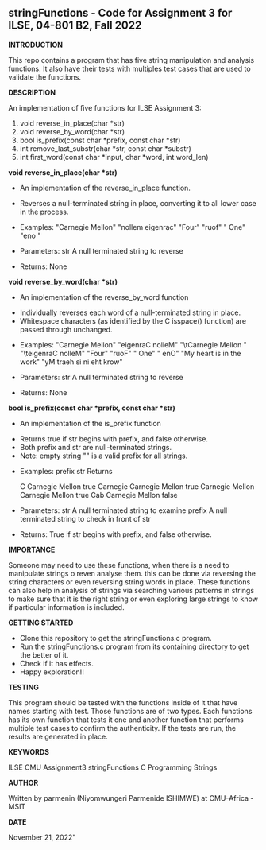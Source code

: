 ## stringFunctions - Code for Assignment 3 for ILSE, 04-801 B2, Fall 2022
    
__INTRODUCTION__

This repo contains a program that has five string manipulation and analysis functions. It also have their tests with multiples test cases that are used to validate the functions.

__DESCRIPTION__
    
 An implementation of five functions for ILSE Assignment 3:
 
 1. void reverse_in_place(char *str)
 2. void reverse_by_word(char *str)
 3. bool is_prefix(const char *prefix, const char *str)
 4. int remove_last_substr(char *str, const char *substr)
 5. int first_word(const char *input, char *word, int word_len)


__void reverse_in_place(char *str)__ 

- An implementation of the reverse_in_place function.

 * Reverses a null-terminated string in place, converting it to all lower case in the process.

- Examples:
 "Carnegie Mellon"	"nollem eigenrac"
 "Four"             "ruof"
 " One"             "eno "

- Parameters:
  str        A null terminated string to reverse

- Returns:
  None
    

__void reverse_by_word(char *str)__ 

- An implementation of the reverse_by_word function

 * Individually reverses each word of a null-terminated string in place.
 * Whitespace characters (as identified by the C isspace() function) are passed through unchanged.

- Examples:
"Carnegie Mellon"               "eigenraC nolleM"
"\tCarnegie  Mellon "           "\teigenraC  nolleM"
"Four"                          "ruoF"
" One"                          " enO"
"My heart is in  the work"      "yM traeh si ni  eht krow"

- Parameters:
  str        A null terminated string to reverse

- Returns:
  None


__bool is_prefix(const char *prefix, const char *str)__ 

- An implementation of the is_prefix function

 * Returns true if str begins with prefix, and false otherwise.
 * Both prefix and str are null-terminated strings.
 * Note: empty string "" is a valid prefix for all strings.

- Examples:
  prefix                     str                    Returns

  C                          Carnegie Mellon        true
  Carnegie                   Carnegie Mellon        true
  Carnegie Mellon            Carnegie Mellon        true
  Cab                        Carnegie Mellon        false

- Parameters:
   str                      A null terminated string to examine
   prefix                   A null terminated string to check in front of str

- Returns:
    True if str begins with prefix, and false otherwise.

__IMPORTANCE__

Someone may need to use these functions, when there is a need to manipulate strings o reven analyse them. this can be done via reversing the string characters or even reversing string words in place. These functions can also help in analysis of strings via searching various patterns in strings to make sure that it is the right string or even exploring large strings to know if particular information is included.


__GETTING STARTED__

- Clone this repository to get the stringFunctions.c program.
- Run the stringFunctions.c program from its containing directory to get the better of it.
- Check if it has effects.
- Happy exploration!!



__TESTING__

This program should be tested with the functions inside of it that have names starting with test. Those functions are of two types. Each functions has its own function that tests it one and another function that performs multiple test cases to confirm the authenticity. If the tests are run, the results are generated in place.
  


 __KEYWORDS__

   ILSE          CMU           Assignment3          stringFunctions           C Programming        Strings 



  __AUTHOR__
    
 Written by parmenin (Niyomwungeri Parmenide ISHIMWE) at CMU-Africa - MSIT 
    

    
 __DATE__
    
 November 21, 2022" 
